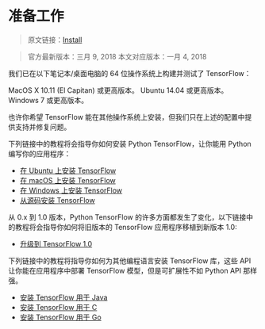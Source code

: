 # 准备工作

> 原文链接：[Install](https://www.tensorflow.org/install/)

> 官方最新版本：三月 9, 2018
> 本文对应版本：一月 4, 2018

我们已在以下笔记本/桌面电脑的 64 位操作系统上构建并测试了 TensorFlow：

MacOS X 10.11 (El Capitan) 或更高版本。
Ubuntu 14.04 或更高版本。
Windows 7 或更高版本。

也许你希望 TensorFlow 能在其他操作系统上安装，但我们只在上述的配置中提供支持并修复问题。

下列链接中的教程将会指导你如何安装 Python TensorFlow，让你能用 Python 编写你的应用程序：

* [在 Ubuntu 上安装 TensorFlow](installation_ubuntu.md)
* [在 macOS 上安装 TensorFlow](installation_macos.md)
* [在 Windows 上安装 TensorFlow](installation_windows.md)
* [从源码安装 TensorFlow](installation_sources.md)

从 0.x 到 1.0 版本，Python TensorFlow 的许多方面都发生了变化，以下链接中的教程将会指导你如何将旧版本的 TensorFlow 应用程序移植到新版本 1.0:	

* [升级到 TensorFlow 1.0](https://www.tensorflow.org/install/migration)

下列链接中的教程将指导你如何为其他编程语言安装 TensorFlow 库，这些 API 让你能在应用程序中部署 TensorFlow 模型，但是可扩展性不如 Python API 那样强。

* [安装 TensorFlow 用于 Java](https://www.tensorflow.org/install/install_java)
* [安装 TensorFlow 用于 C](https://www.tensorflow.org/install/install_c)
* [安装 TensorFlow 用于 Go](https://www.tensorflow.org/install/install_go)